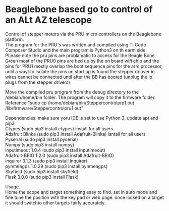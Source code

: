 # Beaglebone based go to control of an ALt AZ telescope
Control of stepper motors via the PRU micro controllers on the Beaglebone platform.  
The program for the PRU's was written and compiled using TI Code Composer Studio and the main program is Python3 on th earm side.  
PLease note the pru pins are problamatic to access for the Beagle Bone Green most of the PRU0 pins are tied up by the on board wifi chip and the pins for 
PRU1 mostly overlap the boot sequence pins for the arm processor, until a wayt to isolate the pins on start up is found the stepper driuver io wires cannot be connected until
after the BB has booted (unplug the io plugs from the stepper drivers)  

Move the compiled pru program from the debug directory to the /debian/home/bin folder. The program will copy it to the firmware folder.  
Reference "sudo cp /home/debian/bin/Steppercontrolpru1.out /lib/firmware/Steppercontrolpru1.out"  

Dependencies: make sure yoru IDE is set to use Python 3, update apt and pip3  
Ctypes (sudo pip3 install ctypes) install for all users  
Adafruit Blinka (sudo pip3 install Adafruit-Blinka) isntall for all users   
Pyserial (sudo pip3 install pyserial)  
Numpy (sudo pip3 install numpy)  
inputimeout 1.0.4 (sudo pip3 install inputimeout)  
Adafruit-BBIO 1.2.0  (sudo pip3 install Adafruit-BBIO)  
inquirer 3.1.3 (sudo pip3 install inquirer)  
pynmeagps 1.0.29 (sudo pip3 install pynmeagps)  
Skyfield (sudo pip3 install skyfield)  
Flask 3.0.0 (sudo pip3 install Flask)  
  
Usage.  
Home the scope and target something easy to find. set in auto mode and fine tune the position with the key pad or web page. once locked on a target it should switchto other 
targets fairly accurately.  

